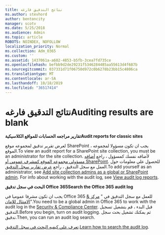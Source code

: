 ```yaml
---
title: نتائج التدقيق فارغه
ms.author: stevhord
author: bentoncity
manager: scotv
ms.date: 5/25/2018
ms.audience: Admin
ms.topic: article
ROBOTS: NOINDEX, NOFOLLOW
localization_priority: Normal
ms.collection: Adm_O365
ms.custom: ''
ms.assetid: 1437061a-a602-4853-b5fb-3cea7fd735ce
ms.openlocfilehash: befbb9d2de29231f5346284485aa55613d4f687b
ms.sourcegitcommit: 037331d71f06750d972c0b6278b23bb15c4806ca
ms.translationtype: MT
ms.contentlocale: ar-SA
ms.lasthandoff: 10/18/2019
ms.locfileid: "36517414"
---
```

# <a name="auditing-results-are-blank"></a><span data-ttu-id="7e6dd-102">نتائج التدقيق فارغه</span><span class="sxs-lookup"><span data-stu-id="7e6dd-102">Auditing results are blank</span></span>

 <span data-ttu-id="7e6dd-103">**تقارير مراجعه الحسابات للمواقع الكلاسيكية**</span><span class="sxs-lookup"><span data-stu-id="7e6dd-103">**Audit reports for classic sites**</span></span>
  
<span data-ttu-id="7e6dd-104">لعرض تقرير تدقيق لمجموعه موقع SharePoint ، يجب ان تكون مسؤولا لمجموعه الموقع.</span><span class="sxs-lookup"><span data-stu-id="7e6dd-104">To view an audit report for a SharePoint site collection, you must be an administrator for the site collection.</span></span> <span data-ttu-id="7e6dd-105">لأضافه نفسك كمسؤول ، راجع [أضافه مسؤولي مجموعه الموقع كمشرف عمومي أو SharePoint](https://go.microsoft.com/fwlink/?linkid=869390). للحصول علي معلومات حول العمل مع سجل التدقيق ، راجع [عرض تقارير سجل التدقيق](https://go.microsoft.com/fwlink/?linkid=395237).</span><span class="sxs-lookup"><span data-stu-id="7e6dd-105">To add yourself as an administrator, see [Add site collection admins as a global or SharePoint admin](https://go.microsoft.com/fwlink/?linkid=869390). For info about working with the audit log, see [View audit log reports](https://go.microsoft.com/fwlink/?linkid=395237).</span></span> 
  
 <span data-ttu-id="7e6dd-106">**البحث في سجل تدقيق Office 365**</span><span class="sxs-lookup"><span data-stu-id="7e6dd-106">**Search the Office 365 audit log**</span></span>
  
<span data-ttu-id="7e6dd-107">يجب ان تكون مشرفا عموميا في Office 365 للعمل مع سجل التدقيق في " [مركز &amp; الامتثال للامان](https://protection.office.com)".</span><span class="sxs-lookup"><span data-stu-id="7e6dd-107">You need to be a global admin in Office 365 to work with the audit log in the [Security &amp; Compliance Center](https://protection.office.com).</span></span> <span data-ttu-id="7e6dd-108">قبل البدء ، قم بتشغيل تسجيل التدقيق.</span><span class="sxs-lookup"><span data-stu-id="7e6dd-108">Before you begin, turn on audit logging.</span></span> <span data-ttu-id="7e6dd-109">ثم يمكنك تشغيل بحث سجل تدقيق.</span><span class="sxs-lookup"><span data-stu-id="7e6dd-109">Then, you can run an audit log search.</span></span> 
  
<span data-ttu-id="7e6dd-110">[تعرف علي كيفيه البحث في سجل التدقيق](https://go.microsoft.com/fwlink/?linkid=708432).</span><span class="sxs-lookup"><span data-stu-id="7e6dd-110">[Learn how to search the audit log](https://go.microsoft.com/fwlink/?linkid=708432).</span></span>
  

